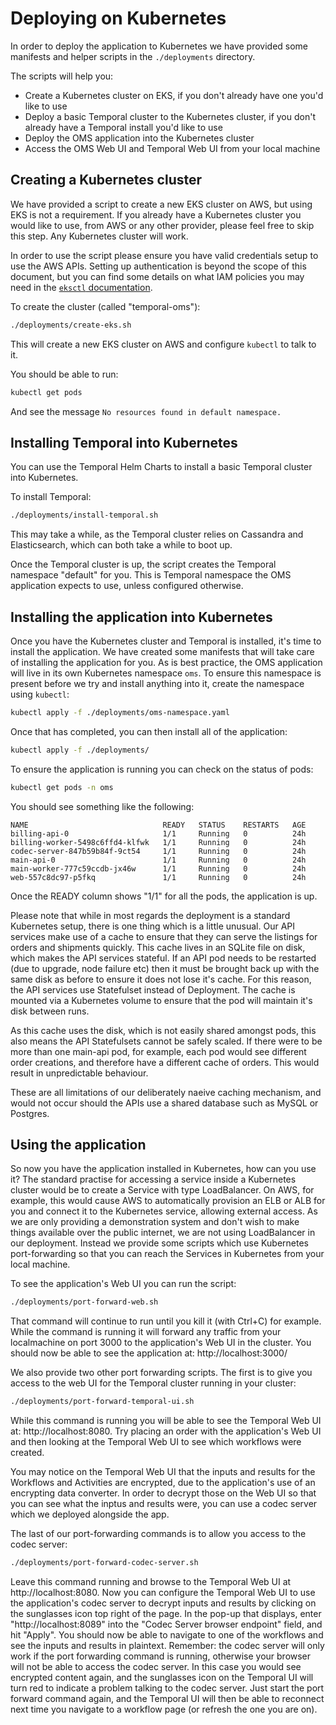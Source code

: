 # Deploying on Kubernetes

In order to deploy the application to Kubernetes we have provided some manifests and helper scripts in the `./deployments` directory.

The scripts will help you:
- Create a Kubernetes cluster on EKS, if you don't already have one you'd like to use
- Deploy a basic Temporal cluster to the Kubernetes cluster, if you don't already have a Temporal install you'd like to use
- Deploy the OMS application into the Kubernetes cluster
- Access the OMS Web UI and Temporal Web UI from your local machine

## Creating a Kubernetes cluster

We have provided a script to create a new EKS cluster on AWS, but using EKS is not a requirement. If you already have a Kubernetes cluster you would like to use, from AWS or any other provider, please feel free to skip this step. Any Kubernetes cluster will work.

In order to use the script please ensure you have valid credentials setup to use the AWS APIs. Setting up authentication is beyond the scope of this document, but you can find some details on what IAM policies you may need in the [`eksctl` documentation](https://eksctl.io/usage/minimum-iam-policies/).

To create the cluster (called "temporal-oms"):

```sh
./deployments/create-eks.sh
```

This will create a new EKS cluster on AWS and configure `kubectl` to talk to it.

You should be able to run:

```sh
kubectl get pods
```

And see the message `No resources found in default namespace.`

## Installing Temporal into Kubernetes

You can use the Temporal Helm Charts to install a basic Temporal cluster into Kubernetes.

To install Temporal:

```sh
./deployments/install-temporal.sh
```

This may take a while, as the Temporal cluster relies on Cassandra and Elasticsearch, which can both take a while to boot up.

Once the Temporal cluster is up, the script creates the Temporal namespace "default" for you. This is Temporal namespace the OMS application expects to use, unless configured otherwise.

## Installing the application into Kubernetes

Once you have the Kubernetes cluster and Temporal is installed, it's time to install the application. We have created some manifests that will take care of installing the application for you. As is best practice, the OMS application will live in its own Kubernetes namespace `oms`. To ensure this namespace is present before we try and install anything into it, create the namespace using `kubectl`:

```sh
kubectl apply -f ./deployments/oms-namespace.yaml
```

Once that has completed, you can then install all of the application:

```sh
kubectl apply -f ./deployments/
```

To ensure the application is running you can check on the status of pods:

```sh
kubectl get pods -n oms
```

You should see something like the following:

```
NAME                              READY   STATUS    RESTARTS   AGE
billing-api-0                     1/1     Running   0          24h
billing-worker-5498c6ffd4-klfwk   1/1     Running   0          24h
codec-server-847b59b84f-9ct54     1/1     Running   0          24h
main-api-0                        1/1     Running   0          24h
main-worker-777c59ccdb-jx46w      1/1     Running   0          24h
web-557c8dc97-p5fkq               1/1     Running   0          24h
```

Once the READY column shows "1/1" for all the pods, the application is up.

Please note that while in most regards the deployment is a standard Kubernetes setup, there is one thing which is a little unusual. Our API services make use of a cache to ensure that they can serve the listings for orders and shipments quickly. This cache lives in an SQLite file on disk, which makes the API services stateful. If an API pod needs to be restarted (due to upgrade, node failure etc) then it must be brought back up with the same disk as before to ensure it does not lose it's cache. For this reason, the API services use Statefulset instead of Deployment. The cache is mounted via a Kubernetes volume to ensure that the pod will maintain it's disk between runs.

As this cache uses the disk, which is not easily shared amongst pods, this also means the API Statefulsets cannot be safely scaled. If there were to be more than one main-api pod, for example, each pod would see different order creations, and therefore have a different cache of orders. This would result in unpredictable behaviour.

These are all limitations of our deliberately naeive caching mechanism, and would not occur should the APIs use a shared database such as MySQL or Postgres.

## Using the application

So now you have the application installed in Kubernetes, how can you use it? The standard practise for accessing a service inside a Kubernetes cluster would be to create a Service with type LoadBalancer. On AWS, for example, this would cause AWS to automatically provision an ELB or ALB for you and connect it to the Kubernetes service, allowing external access. As we are only providing a demonstration system and don't wish to make things available over the public internet, we are not using LoadBalancer in our deployment. Instead we provide some scripts which use Kubernetes port-forwarding so that you can reach the Services in Kubernetes from your local machine.

To see the application's Web UI you can run the script:

```sh
./deployments/port-forward-web.sh
```

That command will continue to run until you kill it (with Ctrl+C) for example. While the command is running it will forward any traffic from your localmachine on port 3000 to the application's Web UI in the cluster. You should now be able to see the application at: http://localhost:3000/

We also provide two other port forwarding scripts. The first is to give you access to the web UI for the Temporal cluster running in your cluster:

```sh
./deployments/port-forward-temporal-ui.sh
```

While this command is running you will be able to see the Temporal Web UI at: http://localhost:8080. Try placing an order with the application's Web UI and then looking at the Temporal Web UI to see which workflows were created.

You may notice on the Temporal Web UI that the inputs and results for the Workflows and Activities are encrypted, due to the application's use of an encrypting data converter. In order to decrypt those on the Web UI so that you can see what the inptus and results were, you can use a codec server which we deployed alongside the app.

The last of our port-forwarding commands is to allow you access to the codec server:

```sh
./deployments/port-forward-codec-server.sh
```

Leave this command running and browse to the Temporal Web UI at http://localhost:8080. Now you can configure the Temporal Web UI to use the application's codec server to decrypt inputs and results by clicking on the sunglasses icon top right of the page. In the pop-up that displays, enter "http://localhost:8089" into the "Codec Server browser endpoint" field, and hit "Apply". You should now be able to navigate to one of the workflows and see the inputs and results in plaintext. Remember: the codec server will only work if the port forwarding command is running, otherwise your browser will not be able to access the codec server. In this case you would see encrypted content again, and the sunglasses icon on the Temporal UI will turn red to indicate a problem talking to the codec server. Just start the port forward command again, and the Temporal UI will then be able to reconnect next time you navigate to a workflow page (or refresh the one you are on).